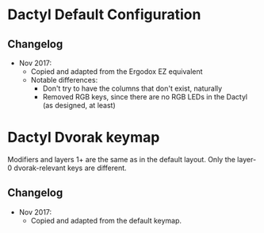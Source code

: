 # Dactyl Default Configuration

## Changelog

* Nov 2017:
  * Copied and adapted from the Ergodox EZ equivalent
  * Notable differences:
    - Don't try to have the columns that don't exist, naturally
    - Removed RGB keys, since there are no RGB LEDs in the Dactyl (as designed, at least)

# Dactyl Dvorak keymap

Modifiers and layers 1+ are the same as in the default layout.
Only the layer-0 dvorak-relevant keys are different.

## Changelog

* Nov 2017:
  * Copied and adapted from the default keymap.
